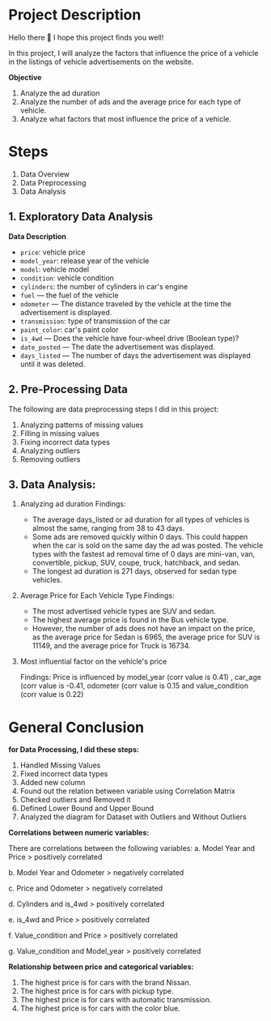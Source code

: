 ﻿# Project Description

Hello there :wave:
I hope this project finds you well!

In this project, I will analyze the factors that influence the price of a vehicle in the listings of vehicle advertisements on the website.

**Objective**
1. Analyze the ad duration
2. Analyze the number of ads and the average price for each type of vehicle.
3. Analyze what factors that most influence the price of a vehicle.


# Steps

1. Data Overview
2. Data Preprocessing
3. Data Analysis

## 1. Exploratory Data Analysis

**Data Description** 
- `price`: vehicle price
- `model_year`: release year of the vehicle
- `model`: vehicle model
- `condition`: vehicle condition
- `cylinders`: the number of cylinders in car's engine
- `fuel` — the fuel of the vehicle
- `odometer` — The distance traveled by the vehicle at the time the advertisement is displayed.
- `transmission`: type of transmission of the car
- `paint_color`: car's paint color
- `is_4wd` — Does the vehicle have four-wheel drive (Boolean type)?
- `date_posted` — The date the advertisement was displayed.
- `days_listed` — The number of days the advertisement was displayed until it was deleted.

## 2. Pre-Processing Data

The following are data preprocessing steps I did in this project:
1. Analyzing patterns of missing values
2. Filling in missing values
4. Fixing incorrect data types
4. Analyzing outliers
5. Removing outliers

## 3. Data Analysis:

1.  Analyzing ad duration
	Findings:
	- The average days_listed or ad duration for all types of vehicles is almost the same, ranging from 38 to 43 days.
	- Some ads are removed quickly within 0 days. This could happen when the car is sold on the same day the ad was posted. The vehicle types with the fastest ad removal time of 0 days are mini-van, van, convertible, pickup, SUV, coupe, truck, hatchback, and sedan.
	- The longest ad duration is 271 days, observed for sedan type vehicles.
	
2. Average Price for Each Vehicle Type
	Findings:
	- The most advertised vehicle types are SUV and sedan.
	- The highest average price is found in the Bus vehicle type.
	- However, the number of ads does not have an impact on the price, as the average price for Sedan is 6965, the average price for SUV is 11149, and the average price for Truck is 16734.

3. Most influential factor on the vehicle's price

	Findings:
	Price is influenced by model_year (corr value is 0.41) , car_age (corr value is -0.41, odometer (corr value is 0.15 and value_condition (corr value is 0.22)




# General Conclusion

**for Data Processing, I did these steps:**

1. Handled Missing Values
2. Fixed incorrect data types
3. Added new column
4. Found out the relation between variable using Correlation Matrix
5. Checked outliers and Removed it
6. Defined Lower Bound and Upper Bound
7. Analyzed the diagram for Dataset with Outliers and Without Outliers

 **Correlations between numeric variables:**

There are correlations between the following variables:
a. Model Year and Price > positively correlated

b. Model Year and Odometer > negatively correlated

c. Price and Odometer > negatively correlated

d. Cylinders and is_4wd > positively correlated

e. is_4wd and Price > positively correlated

f. Value_condition and Price > positively correlated

g. Value_condition and Model_year > positively correlated

**Relationship between price and categorical variables:**

1. The highest price is for cars with the brand Nissan.
2. The highest price is for cars with pickup type.
3. The highest price is for cars with automatic transmission.
4. The highest price is for cars with the color blue.
